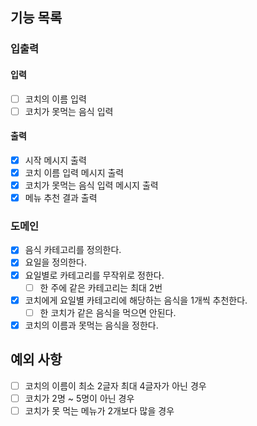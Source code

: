 ## 기능 목록
### 입출력
#### 입력
- [ ] 코치의 이름 입력
- [ ] 코치가 못먹는 음식 입력
#### 출력
- [x] 시작 메시지 출력
- [x] 코치 이름 입력 메시지 출력
- [x] 코치가 못먹는 음식 입력 메시지 출력
- [x] 메뉴 추천 결과 출력
### 도메인
- [x] 음식 카테고리를 정의한다.
- [x] 요일을 정의한다.
- [x] 요일별로 카테고리를 무작위로 정한다.
  - [ ] 한 주에 같은 카테고리는 최대 2번
- [x] 코치에게 요일별 카테고리에 해당하는 음식을 1개씩 추천한다.
  - [ ] 한 코치가 같은 음식을 먹으면 안된다.
- [x] 코치의 이름과 못먹는 음식을 정한다.
## 예외 사항
- [ ] 코치의 이름이 최소 2글자 최대 4글자가 아닌 경우
- [ ] 코치가 2명 ~ 5명이 아닌 경우
- [ ] 코치가 못 먹는 메뉴가 2개보다 많을 경우